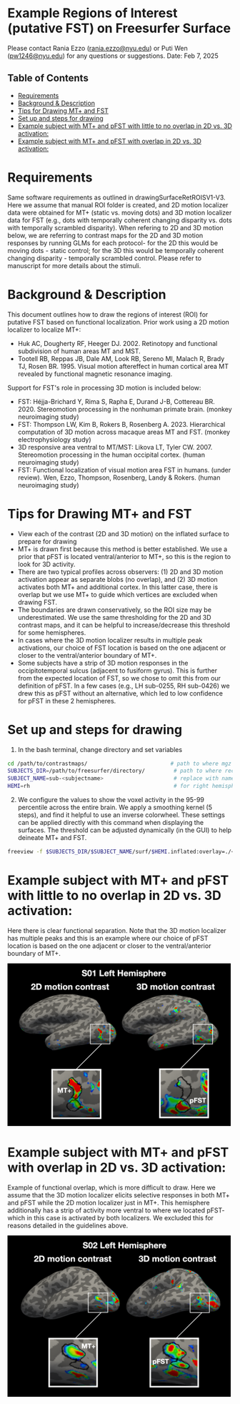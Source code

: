 # Example Regions of Interest (putative FST) on Freesurfer Surface <!-- omit in toc -->

Please contact Rania Ezzo (rania.ezzo@nyu.edu) or Puti Wen (pw1246@nyu.edu) for any questions or suggestions.
Date: Feb 7, 2025

## Table of Contents <!-- omit in toc -->
- [Requirements](#requirements)
- [Background \& Description](#background--description)
- [Tips for Drawing MT+ and FST](#tips-for-drawing-mt-and-fst)
- [Set up and steps for drawing](#set-up-and-steps-for-drawing)
- [Example subject with MT+ and pFST with little to no overlap in 2D vs. 3D activation:](#example-subject-with-mt-and-pfst-with-little-to-no-overlap-in-2d-vs-3d-activation)
- [Example subject with MT+ and pFST with overlap in 2D vs. 3D activation:](#example-subject-with-mt-and-pfst-with-overlap-in-2d-vs-3d-activation)

# Requirements
Same software requirements as outlined in drawingSurfaceRetROISV1-V3. Here we assume that manual ROI folder is created, and 2D motion localizer data were obtained for MT+ (static vs. moving dots) and 3D motion localizer data for FST (e.g., dots with temporally coherent changing disparity vs. dots with temporally scrambled disparity). When refering to 2D and 3D motion below, we are referring to contrast maps for the 2D and 3D motion responses by running GLMs for each protocol- for the 2D this would be moving dots - static control; for the 3D this would be temporally coherent changing disparity - temporally scrambled control. Please refer to manuscript for more details about the stimuli. 


# Background & Description
This document outlines how to draw the regions of interest (ROI) for putative FST based on functional localization. Prior work using a 2D motion localizer to localize MT+:
- Huk AC, Dougherty RF, Heeger DJ. 2002. Retinotopy and functional subdivision of human areas MT and MST.
- Tootell RB, Reppas JB, Dale AM, Look RB, Sereno MI, Malach R, Brady TJ, Rosen BR. 1995. Visual motion aftereffect in human cortical area MT revealed by functional magnetic resonance imaging.


Support for FST's role in processing 3D motion is included below: 
- FST: Héjja-Brichard Y, Rima S, Rapha E, Durand J-B, Cottereau BR. 2020. Stereomotion processing in the nonhuman primate brain. (monkey neuroimaging study)
- FST: Thompson LW, Kim B, Rokers B, Rosenberg A. 2023. Hierarchical computation of 3D motion across macaque areas MT and FST. (monkey electrophysiology study)
- 3D responsive area ventral to MT/MST: Likova LT, Tyler CW. 2007. Stereomotion processing in the human occipital cortex. (human neuroimaging study)
- FST: Functional localization of visual motion area FST in humans. (under review). Wen, Ezzo, Thompson, Rosenberg, Landy & Rokers. (human neuroimaging study)


# Tips for Drawing MT+ and FST
- View each of the contrast (2D and 3D motion) on the inflated surface to prepare for drawing
-  MT+ is drawn first because this method is better established. We use a prior that pFST is located ventral/anterior to MT+, so this is the region to look for 3D activity.
- There are two typical profiles across observers: (1) 2D and 3D motion activation appear as separate blobs (no overlap), and (2) 3D motion activates both MT+ and additional cortex. In this latter case, there is overlap but we use MT+ to guide which vertices are excluded when drawing FST.
- The boundaries are drawn conservatively, so the ROI size may be underestimated. We use the same thresholding for the 2D and 3D contrast maps, and it can be helpful to increase/decrease this threshold for some hemispheres.
- In cases where the 3D motion localizer results in multiple peak activations, our choice of FST location is based on the one adjacent or closer to the ventral/anterior boundary of MT+.
- Some subjects have a strip of 3D motion responses in the occipitotemporal sulcus (adjacent to fusiform gyrus). This is further from the expected location of FST, so we chose to omit this from our definition of pFST. In a few cases (e.g., LH sub-0255, RH sub-0426) we drew this as pFST without an alternative, which led to low confidence for pFST in these 2 hemispheres.

# Set up and steps for drawing

1. In the bash terminal, change directory and set variables

```bash
cd /path/to/contrastmaps/                          # path to where mgz files for eccentricity and polar maps are
SUBJECTS_DIR=/path/to/freesurfer/directory/         # path to where recon-all output is
SUBJECT_NAME=sub-<subjectname>                      # replace with name of subject folder within SUBJECTS_DIR
HEMI=rh                                             # for right hemisphere (change to lh for left)
```

2. We configure the values to show the voxel activity in the 95-99 percentile across the entire brain. We apply a smoothing kernel (5 steps), and find it helpful to use an inverse colorwheel. These settings can be applied directly with this command when displaying the surfaces. The threshold can be adjusted dynamically (in the GUI) to help deineate MT+ and FST.
```bash
freeview -f $SUBJECTS_DIR/$SUBJECT_NAME/surf/$HEMI.inflated:overlay=./<3DdataFolder>/$SUBJECT_NAME/$HEMI.3Dcoherent-scrambled.mgz:overlay_color=colorwheel,inverse:overlay_threshold=95,99,percentile:overlay_smooth=5:overlay=./<2DdataFolder>/$SUBJECT_NAME/$HEMI.2Dmotion-static.mgz:overlay_color=colorwheel,inverse:overlay_threshold=95,99,percentile:overlay_smooth=5
```


# Example subject with MT+ and pFST with little to no overlap in 2D vs. 3D activation:
   
Here there is clear functional separation. Note that the 3D motion localizer has multiple peaks and this is an example where our choice of pFST location is based on the one adjacent or closer to the ventral/anterior boundary of MT+.

<img src="images/exampleFST/FST_func_subj1.png" width="500">



# Example subject with MT+ and pFST with overlap in 2D vs. 3D activation:

Example of functional overlap, which is more difficult to draw. Here we assume that the 3D motion localizer elicits selective responses in both MT+ and pFST while the 2D motion localizer just in MT+. This hemisphere additionally has a strip of activity more ventral to where we located pFST- which in this case is activated by both localizers. We excluded this for reasons detailed in the guidelines above.
   
<img src="images/exampleFST/FST_func_subj2.png" width="500">

